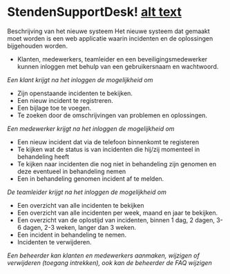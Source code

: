 StendenSupportDesk! [alt text](http://stendensupportdesk.tk/avatars/1.jpg "SSD")
==================

Beschrijving van het nieuwe systeem
Het nieuwe systeem dat gemaakt moet worden is een web applicatie  waarin incidenten en de oplossingen bijgehouden worden.

* Klanten, medewerkers, teamleider en een beveiligingsmedewerker kunnen inloggen met behulp van een gebruikersnaam en wachtwoord.

*Een klant krijgt na het inloggen de mogelijkheid om*
* Zijn openstaande incidenten te bekijken.
* Een nieuw incident te registreren.
* Een bijlage toe te voegen.
* Te zoeken door de omschrijvingen van problemen en oplossingen.

*Een medewerker krijgt na het inloggen de mogelijkheid om*
* Een nieuw incident dat via de telefoon binnenkomt te registeren
* Te kijken wat de status is van incidenten die hij/zij momenteel in behandeling heeft
* Te kijken naar incidenten die nog niet in behandeling zijn genomen en deze eventueel in behandeling nemen
* Een in behandeling genomen incident af te melden.

*De teamleider krijgt na het inloggen de mogelijkheid om*
* Een overzicht van alle incidenten te bekijken
* Een overzicht van alle incidenten per week, maand en jaar te bekijken.
* Een overzicht van de oplostijd van incidenten, binnen 1 dag, 2 dagen, 3-6 dagen, 2-3 weken, langer dan 3 weken.
* Een incident in behandeling te nemen.
* Incidenten te verwijderen.

*Een beheerder kan klanten en medewerkers aanmaken, wijzigen of verwijderen (toegang intrekken), ook kan de beheerder de FAQ wijzigen*
